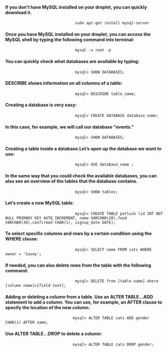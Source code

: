 #### If you don't have MySQL installed on your droplet, you can quickly download it.

                                   sudo apt-get install mysql-server

#### Once you have MySQL installed on your droplet, you can access the MySQL shell by typing the following command into terminal:

                                   mysql -u root -p

#### You can quickly check what databases are available by typing:

                                   mysql> SHOW DATABASES;
                                   
 #### DESCRIBE shows information on all columns of a table:

                                   mysql> DESCRIBE table_name;

#### Creating a database is very easy:

                                   mysql> CREATE DATABASE database_name;
                                   
#### In this case, for example, we will call our database "events."

                                   mysql> SHOW DATABASES;

#### Creating a table inside a database.Let’s open up the database we want to use:

                                   mysql> USE database_name ;

#### In the same way that you could check the available databases, you can also see an overview of the tables that the database contains.

                                   mysql> SHOW tables; 

#### Let’s create a new MySQL table:

                                   mysql> CREATE TABLE potluck (id INT NOT NULL PRIMARY KEY AUTO_INCREMENT, name VARCHAR(20),food VARCHAR(30),confirmed CHAR(1), signup_date DATE);

#### To select specific columns and rows by a certain condition using the WHERE clause:

                                   mysql> SELECT name FROM cats WHERE owner = 'Casey';

#### If needed, you can also delete rows from the table with the following command:

                                   mysql> DELETE from [table name] where [column name]=[field text];

#### Adding or deleting a column from a table.  Use an ALTER TABLE...ADD statement to add a column. You can use, for example, an AFTER clause to specify the location of the new column:

                                  mysql> ALTER TABLE cats ADD gender CHAR(1) AFTER name;
                       
#### Use ALTER TABLE...DROP to delete a column:

                                  mysql> ALTER TABLE cats DROP gender;

